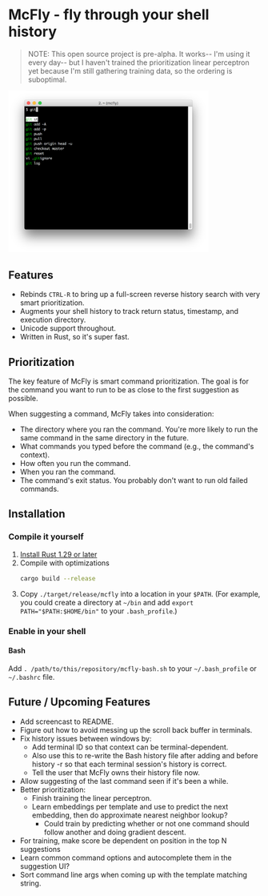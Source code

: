 # McFly - fly through your shell history

> NOTE: This open source project is pre-alpha. It works-- I'm using it every day-- but I haven't trained the prioritization linear perceptron yet because I'm still gathering training data, so the ordering is suboptimal.

<img src="/docs/screenshot.png" alt="screenshot" width="400">

## Features

* Rebinds `CTRL-R` to bring up a full-screen reverse history search with very smart prioritization.
* Augments your shell history to track return status, timestamp, and execution directory.
* Unicode support throughout.
* Written in Rust, so it's super fast.

## Prioritization

The key feature of McFly is smart command prioritization. The goal is for the command you want
to run to be as close to the first suggestion as possible.

When suggesting a command, McFly takes into consideration:

* The directory where you ran the command. You're more likely to run the same command in the same directory in the future.
* What commands you typed  before the command (e.g., the command's context).
* How often you run the command.
* When you ran the command.
* The command's exit status. You probably don't want to run old failed commands.

## Installation

### Compile it yourself

1. [Install Rust 1.29 or later](https://www.rust-lang.org/en-US/install.html)
1. Compile with optimizations
    ```bash
    cargo build --release
    ```
1. Copy `./target/release/mcfly` into a location in your `$PATH`. (For example, you could create a directory at `~/bin`
and add `export PATH="$PATH:$HOME/bin"` to your `.bash_profile`.)

### Enable in your shell

#### Bash

Add `. /path/to/this/repository/mcfly-bash.sh` to your `~/.bash_profile` or `~/.bashrc` file.

## Future / Upcoming Features

* Add screencast to README.
* Figure out how to avoid messing up the scroll back buffer in terminals.
* Fix history issues between windows by:
  * Add terminal ID so that context can be terminal-dependent.
  * Also use this to re-write the Bash history file after adding and before history -r so that each terminal session's history is correct.
  * Tell the user that McFly owns their history file now.
* Allow suggesting of the last command seen if it's been a while.
* Better prioritization:
  * Finish training the linear perceptron.
  * Learn embeddings per template and use to predict the next embedding, then do approximate nearest neighbor lookup?
    * Could train by predicting whether or not one command should follow another and doing gradient descent.
* For training, make score be dependent on position in the top N suggestions
* Learn common command options and autocomplete them in the suggestion UI?
* Sort command line args when coming up with the template matching string.
